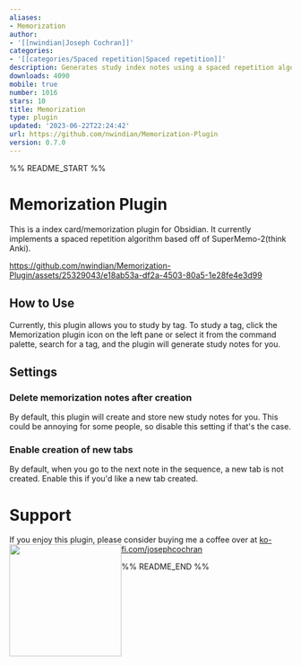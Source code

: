 ```yaml
---
aliases:
- Memorization
author:
- '[[nwindian|Joseph Cochran]]'
categories:
- '[[categories/Spaced repetition|Spaced repetition]]'
description: Generates study index notes using a spaced repetition algorithm (SM-2).
downloads: 4090
mobile: true
number: 1016
stars: 10
title: Memorization
type: plugin
updated: '2023-06-22T22:24:42'
url: https://github.com/nwindian/Memorization-Plugin
version: 0.7.0
---
```


%% README_START %%

# Memorization Plugin
This is a index card/memorization plugin for Obsidian. It currently implements a spaced repetition algorithm based off of SuperMemo-2(think Anki).


https://github.com/nwindian/Memorization-Plugin/assets/25329043/e18ab53a-df2a-4503-80a5-1e28fe4e3d99


## How to Use
Currently, this plugin allows you to study by tag. To study a tag, click the Memorization plugin icon on the left pane or select it from the command palette, search for a tag, and the plugin will generate study notes for you.

## Settings
### Delete memorization notes after creation
By default, this plugin will create and store new study notes for you. This could be annoying for some people, so disable this setting if that's the case.

### Enable creation of new tabs
By default, when you go to the next note in the sequence, a new tab is not created. Enable this if you\'d like a new tab created.

# Support
If you enjoy this plugin, please consider buying me a coffee over at [ko-fi.com/josephcochran](https://ko-fi.com/josephcochran)
[<img style="float:left" src="https://user-images.githubusercontent.com/14358394/115450238-f39e8100-a21b-11eb-89d0-fa4b82cdbce8.png" width="200">](https://ko-fi.com/josephcochran)


%% README_END %%